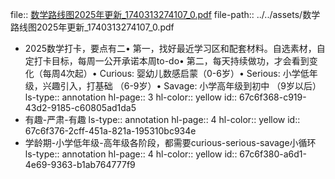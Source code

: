 file:: [数学路线图2025年更新_1740313274107_0.pdf](../../assets/数学路线图2025年更新_1740313274107_0.pdf)
file-path:: ../../assets/数学路线图2025年更新_1740313274107_0.pdf

- 2025数学打卡，要点有二• 第一，找好最近学习区和配套材料。自选素材，自定打卡目标，每周一公开承诺本周to-do• 第二，每天持续做功，才会看到变化（每周4次起）• Curious: 婴幼儿数感启蒙（0-6岁）• Serious: 小学低年级，兴趣引入，打基础 （6-9岁）• Savage: 小学高年级到初中 （9岁以后）
  ls-type:: annotation
  hl-page:: 3
  hl-color:: yellow
  id:: 67c6f368-c919-43d2-9185-c60805ad1da5
- 有趣-严肃-有趣
  ls-type:: annotation
  hl-page:: 4
  hl-color:: yellow
  id:: 67c6f376-2cff-451a-821a-195310bc934e
- 学龄期-小学低年级-高年级各阶段，都需要curious-serious-savage小循环
  ls-type:: annotation
  hl-page:: 4
  hl-color:: yellow
  id:: 67c6f380-a6d1-4e69-9363-b1ab764777f9
